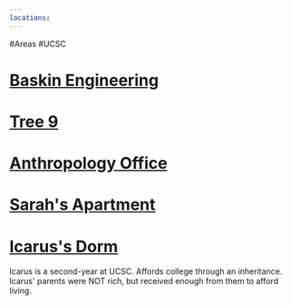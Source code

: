 ```yaml
---
locations: 
---
```

#Areas #UCSC
# [Baskin Engineering](geo:37.00036858714008,-122.06315606832507)
# [Tree 9](geo:37.00471781056735,-122.05992400646211)
# [Anthropology Office](geo:37.00236576856883,-122.05823272571173)

# [Sarah's Apartment](geo:36.98900480039999,-122.06290850046572)

# [Icarus's Dorm](geo:36.9918006015532,-122.06454893943375)
Icarus is a second-year at UCSC. Affords college through an inheritance. Icarus' parents were NOT rich, but received enough from them to afford living.